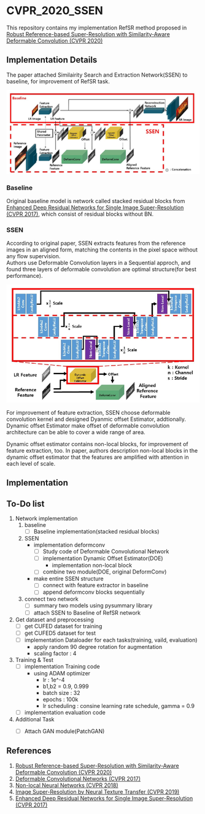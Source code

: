 # CVPR_2020_SSEN
This repository contains my implementation RefSR method proposed in   
[Robust Reference-based Super-Resolution with Similarity-Aware Deformable Convolution (CVPR 2020)](
https://openaccess.thecvf.com/content_CVPR_2020/papers/Shim_Robust_Reference-Based_Super-Resolution_With_Similarity-Aware_Deformable_Convolution_CVPR_2020_paper.pdf)

## Implementation Details
The paper attached Similairity Search and Extraction Network(SSEN) to baseline, for improvement of RefSR task.

![](/Description%20image/Baseline&SSEN.png)

### Baseline
Original baseline model is network called stacked residual blocks from 
[Enhanced Deep Residual Networks for Single Image Super-Resolution (CVPR 2017)](https://arxiv.org/pdf/1707.02921.pdf),
which consist of residual blocks without BN.

### SSEN
According to original paper, SSEN extracts features from the reference images in an aligned form, matching the contents 
in the pixel space without any flow supervision.   
Authors use Deformable Convolution layers in a Sequential approch, and found three 
layers of deformable convolution are optimal structure(for best performance).

![](/Description%20image/SSEN_structure.png)

For improvement of feature extraction, SSEN choose deformable convolution kernel and designed
Dyanmic offset Estimator, addtionally.   
Dynamic offset Estimator make offset of deformable convolution architecture can be able to cover
a wide range of area.

Dynamic offset estimator contains non-local blocks, for improvement of feature extraction, too.
In paper, authors description non-local blocks in the dynamic offset estimator that the features are amplified with
attention in each level of scale.

## Implementation

## To-Do list

1. Network implementation   
    1. baseline
        - [ ] Baseline implementation(stacked residual blocks)
    2. SSEN
        - implementation deformconv
            - [ ] Study code of Deformable Convolutional Network
            - [ ] implementation Dynamic Offset Estimator(DOE)
                + implementation non-local block
            - [ ] combine two module(DOE, original DeformConv)
        - make entire SSEN structure
            - [ ] connect with feature extractor in baseline
            - [ ] append deformconv blocks sequentially
    3. connect two network
        - [ ] summary two models  using pysummary library
        - [ ] attach SSEN to Baseline of RefSR network
    
2. Get dataset and preprocessing
    - [ ] get CUFED dataset for training
    - [ ] get CUFED5 dataset for test
    - [ ] implementation Dataloader for each tasks(training, vaild, evaluation)
        - apply random 90 degree rotation for augmentation 
        - scaling factor : 4
    
3. Training & Test
    - [ ] implementation Training code
        - using ADAM optimizer 
           - lr : 1e^-4
           - b1,b2 = 0.9, 0.999
           - batch size : 32
           - epochs : 100k
           - lr scheduling : consine learning rate schedule, gamma = 0.9
    - [ ] implementation evaluation code
   
4. Additional Task
    - [ ] Attach GAN module(PatchGAN)


## References
1. [Robust Reference-based Super-Resolution with Similarity-Aware Deformable Convolution (CVPR 2020)](
https://openaccess.thecvf.com/content_CVPR_2020/papers/Shim_Robust_Reference-Based_Super-Resolution_With_Similarity-Aware_Deformable_Convolution_CVPR_2020_paper.pdf
)
2. [Deformable Convolutional Networks (CVPR 2017)](https://arxiv.org/pdf/1703.06211.pdf)
3. [Non-local Neural Networks (CVPR 2018)](https://arxiv.org/pdf/1711.07971.pdf)
4. [Image Super-Resolution by Neural Texture Transfer (CVPR 2019)](https://arxiv.org/pdf/1903.00834.pdf)
5. [Enhanced Deep Residual Networks for Single Image Super-Resolution (CVPR 2017)](https://arxiv.org/pdf/1707.02921.pdf)
